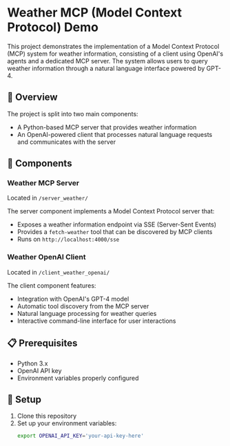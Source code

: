 # Weather MCP (Model Context Protocol) Demo

This project demonstrates the implementation of a Model Context Protocol (MCP) system for weather information, consisting of a client using OpenAI's agents and a dedicated MCP server. The system allows users to query weather information through a natural language interface powered by GPT-4.

## 🌟 Overview

The project is split into two main components:
- A Python-based MCP server that provides weather information
- An OpenAI-powered client that processes natural language requests and communicates with the server

## 🚀 Components

### Weather MCP Server
Located in `/server_weather/`

The server component implements a Model Context Protocol server that:
- Exposes a weather information endpoint via SSE (Server-Sent Events)
- Provides a `fetch-weather` tool that can be discovered by MCP clients
- Runs on `http://localhost:4000/sse`

### Weather OpenAI Client
Located in `/client_weather_openai/`

The client component features:
- Integration with OpenAI's GPT-4 model
- Automatic tool discovery from the MCP server
- Natural language processing for weather queries
- Interactive command-line interface for user interactions

## 📋 Prerequisites

- Python 3.x
- OpenAI API key
- Environment variables properly configured

## 🔧 Setup

1. Clone this repository
2. Set up your environment variables:
   ```bash
   export OPENAI_API_KEY='your-api-key-here'